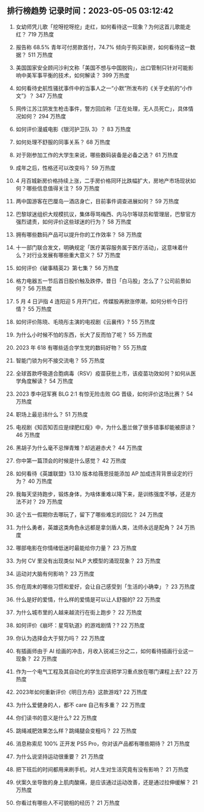 
## 排行榜趋势 记录时间：2023-05-05 03:12:42
  
  1. 女幼师凭儿歌「挖呀挖呀挖」走红，如何看待这一现象？为何这首儿歌能走红？ 719 万热度
    
  2. 报告称 68.5% 青年可付房款首付，74.7% 倾向于购买新房，如何看待这一数据？ 511 万热度
    
  3. 美国国家安全顾问沙利文称「美国不想与中国脱钩」，出口管制只针对可能影响中美军事平衡的技术，如何解读？ 399 万热度
    
  4. 如何看待史航性骚扰事件中的当事人之一“小默”所发布的《关于史航的“小作文”》？ 347 万热度
    
  5. 网传江苏江阴发生枪击事件，警方回应称「正在处理，无人员死亡」，具体情况如何？ 294 万热度
    
  6. 如何评价漫威电影《银河护卫队 3》？ 83 万热度
    
  7. 如何处理不舒服的同事关系？ 68 万热度
    
  8. 对于刚参加工作的大学生来说，哪些数码装备是必备之选？ 61 万热度
    
  9. 成年之后，性格还可以改变吗？ 59 万热度
    
  10. 4 月百城新房价格持续上涨，二手房价格同环比跌幅扩大，房地产市场现状如何？哪些信息值得关注？ 59 万热度
    
  11. 两中国游客在巴厘岛一酒店身亡，目前事件调查进展如何？ 59 万热度
    
  12. 巴黎球迷组织大规模抗议，集体辱骂梅西、内马尔等球员和管理层，巴黎官方强烈谴责，如何评价这些球迷的行为？ 58 万热度
    
  13. 拥有哪些数码产品可以提升你的工作效率？ 58 万热度
    
  14. 十一部门联合发文，明确规定「医疗美容服务属于医疗活动」，这意味着什么？对行业发展有哪些重大意义？ 57 万热度
    
  15. 如何评价《破事精英2》第七集？ 56 万热度
    
  16. 格力电器五一节后首日股价触及跌停，昔日「白马股」怎么了？公司前景如何？ 56 万热度
    
  17. 5 月 4 日沪指 4 连阳迎 5 月开门红，传媒股再掀涨停潮，如何分析今日行情？ 55 万热度
    
  18. 如何评价陈晓、毛晓彤主演的电视剧《云襄传》? 55 万热度
    
  19. 为什么小时候不怕的东西，长大了反而怕了呢？ 55 万热度
    
  20. 2023 年 618 有哪些适合学生党的数码好物？ 55 万热度
    
  21. 智能门锁为何不接交流电？ 55 万热度
    
  22. 全球首款呼吸道合胞病毒（RSV）疫苗获批上市，该疫苗功效如何？如何从医学角度解读？ 54 万热度
    
  23. 2023 季中冠军赛 BLG 2:1 有惊无险击败 GG 晋级，如何评价这场比赛？ 54 万热度
    
  24. 职场上最忌讳什么？ 51 万热度
    
  25. 电视剧《知否知否应是绿肥红瘦》中，为什么墨兰做了很多错事却能被原谅？ 46 万热度
    
  26. 黑胡子为什么毫不忌惮青雉？却逃避赤犬？ 44 万热度
    
  27. 你中第一篇顶会的时候是什么感觉？ 42 万热度
    
  28. 如何看待《英雄联盟》13.10 版本给薇恩技能添加 AP 加成违背背景设定的行为？ 40 万热度
    
  29. 我每天坚持跑步，锻炼身体，为啥体重难以降下来，是训练强度不够，还是方法不对？ 29 万热度
    
  30. 这个五一假期你去哪玩了，留下了哪些难忘的回忆？ 24 万热度
    
  31. 为什么勇者，英雄这类角色永远都是拿剑盾人类，法师永远是配角？ 24 万热度
    
  32. 哪部电影在你情绪低迷时最能给你力量？ 23 万热度
    
  33. 为何 CV 里没有出现类似 NLP 大模型的涌现现象？ 23 万热度
    
  34. 运动对大脑有何影响？ 23 万热度
    
  35. 你在周末的哪些习惯和爱好，会让自己感受到「生活的小确幸」？ 23 万热度
    
  36. 什么是好的爱情，什么样的爱情是可以让人舒服的? 22 万热度
    
  37. 为什么城市里的人越来越流行在街上跑步？ 22 万热度
    
  38. 如何评价《崩坏：星穹轨道》的游戏剧情？? 22 万热度
    
  39. 你认为选择会大于努力吗？ 22 万热度
    
  40. 有插画师由于 AI 绘画的冲击，月收入锐减三分之二，如何看待插画行业这一现象？ 22 万热度
    
  41. 作为一个电气工程及其自动化的学生应该把学习重点放在哪门课程上去? 22 万热度
    
  42. 2023年如何重新评价《明日方舟》这款游戏? 22 万热度
    
  43. 为什么爱健身的人，都不 care 自己有多重？ 22 万热度
    
  44. 你们读书的意义是什么? 22 万热度
    
  45. 跳绳减肥效果怎么样？跳绳腿会变粗吗？ 22 万热度
    
  46. 消息称索尼 100% 正开发 PS5 Pro，你对该产品都有哪些期待？ 21 万热度
    
  47. 为什么说坚持运动很重要？ 21 万热度
    
  48. 把下班后的时间都用来刷手机，对人生对生活究竟有没有影响？ 21 万热度
    
  49. 伏案久坐导致的身上肌肉酸痛，是应该通过运动改善，还是通过拉伸缓解？ 21 万热度
    
  50. 你看过有哪些人不可貌相的经历？ 21 万热度
    